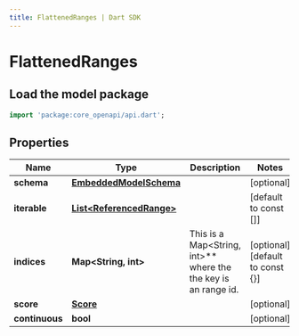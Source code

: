 ```yaml
---
title: FlattenedRanges | Dart SDK
---
```


# FlattenedRanges

## Load the model package
```dart
import 'package:core_openapi/api.dart';
```

## Properties
Name | Type | Description | Notes
------------ | ------------- | ------------- | -------------
**schema** | [**EmbeddedModelSchema**](EmbeddedModelSchema) |  | [optional] 
**iterable** | [**List\<ReferencedRange\>**](ReferencedRange) |  | [default to const []]
**indices** | **Map\<String, int\>** | This is a Map\<String, int\>** where the the key is an range id. | [optional] [default to const {}]
**score** | [**Score**](Score) |  | [optional] 
**continuous** | **bool** |  | [optional] 




